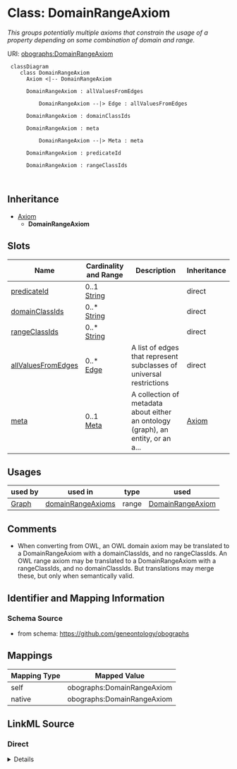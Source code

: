 # Class: DomainRangeAxiom


_This groups potentially multiple axioms that constrain the usage of a property depending on some combination of domain and range._





URI: [obographs:DomainRangeAxiom](https://github.com/geneontology/obographs/DomainRangeAxiom)



```{mermaid}
 classDiagram
    class DomainRangeAxiom
      Axiom <|-- DomainRangeAxiom
      
      DomainRangeAxiom : allValuesFromEdges
        
          DomainRangeAxiom --|> Edge : allValuesFromEdges
        
      DomainRangeAxiom : domainClassIds
        
      DomainRangeAxiom : meta
        
          DomainRangeAxiom --|> Meta : meta
        
      DomainRangeAxiom : predicateId
        
      DomainRangeAxiom : rangeClassIds
        
      
```





## Inheritance
* [Axiom](Axiom.md)
    * **DomainRangeAxiom**



## Slots

| Name | Cardinality and Range | Description | Inheritance |
| ---  | --- | --- | --- |
| [predicateId](predicateId.md) | 0..1 <br/> [String](String.md) |  | direct |
| [domainClassIds](domainClassIds.md) | 0..* <br/> [String](String.md) |  | direct |
| [rangeClassIds](rangeClassIds.md) | 0..* <br/> [String](String.md) |  | direct |
| [allValuesFromEdges](allValuesFromEdges.md) | 0..* <br/> [Edge](Edge.md) | A list of edges that represent subclasses of universal restrictions | direct |
| [meta](meta.md) | 0..1 <br/> [Meta](Meta.md) | A collection of metadata about either an ontology (graph), an entity, or an a... | [Axiom](Axiom.md) |





## Usages

| used by | used in | type | used |
| ---  | --- | --- | --- |
| [Graph](Graph.md) | [domainRangeAxioms](domainRangeAxioms.md) | range | [DomainRangeAxiom](DomainRangeAxiom.md) |






## Comments

* When converting from OWL, an OWL domain axiom may be translated to a DomainRangeAxiom with a domainClassIds, and no rangeClassIds. An OWL range axiom may be translated to a DomainRangeAxiom with a rangeClassIds, and no domainClassIds. But translations may merge these, but only when semantically valid.

## Identifier and Mapping Information







### Schema Source


* from schema: https://github.com/geneontology/obographs





## Mappings

| Mapping Type | Mapped Value |
| ---  | ---  |
| self | obographs:DomainRangeAxiom |
| native | obographs:DomainRangeAxiom |





## LinkML Source

<!-- TODO: investigate https://stackoverflow.com/questions/37606292/how-to-create-tabbed-code-blocks-in-mkdocs-or-sphinx -->

### Direct

<details>
```yaml
name: DomainRangeAxiom
description: This groups potentially multiple axioms that constrain the usage of a
  property depending on some combination of domain and range.
comments:
- When converting from OWL, an OWL domain axiom may be translated to a DomainRangeAxiom
  with a domainClassIds, and no rangeClassIds. An OWL range axiom may be translated
  to a DomainRangeAxiom with a rangeClassIds, and no domainClassIds. But translations
  may merge these, but only when semantically valid.
from_schema: https://github.com/geneontology/obographs
rank: 1000
is_a: Axiom
slots:
- predicateId
- domainClassIds
- rangeClassIds
- allValuesFromEdges

```
</details>

### Induced

<details>
```yaml
name: DomainRangeAxiom
description: This groups potentially multiple axioms that constrain the usage of a
  property depending on some combination of domain and range.
comments:
- When converting from OWL, an OWL domain axiom may be translated to a DomainRangeAxiom
  with a domainClassIds, and no rangeClassIds. An OWL range axiom may be translated
  to a DomainRangeAxiom with a rangeClassIds, and no domainClassIds. But translations
  may merge these, but only when semantically valid.
from_schema: https://github.com/geneontology/obographs
rank: 1000
is_a: Axiom
attributes:
  predicateId:
    name: predicateId
    from_schema: https://github.com/geneontology/obographs
    rank: 1000
    alias: predicateId
    owner: DomainRangeAxiom
    domain_of:
    - DomainRangeAxiom
    - PropertyChainAxiom
    range: string
  domainClassIds:
    name: domainClassIds
    from_schema: https://github.com/geneontology/obographs
    rank: 1000
    multivalued: true
    alias: domainClassIds
    owner: DomainRangeAxiom
    domain_of:
    - DomainRangeAxiom
    range: string
  rangeClassIds:
    name: rangeClassIds
    from_schema: https://github.com/geneontology/obographs
    rank: 1000
    multivalued: true
    alias: rangeClassIds
    owner: DomainRangeAxiom
    domain_of:
    - DomainRangeAxiom
    range: string
  allValuesFromEdges:
    name: allValuesFromEdges
    description: A list of edges that represent subclasses of universal restrictions
    from_schema: https://github.com/geneontology/obographs
    rank: 1000
    multivalued: true
    alias: allValuesFromEdges
    owner: DomainRangeAxiom
    domain_of:
    - Graph
    - DomainRangeAxiom
    range: Edge
  meta:
    name: meta
    description: A collection of metadata about either an ontology (graph), an entity,
      or an axiom
    from_schema: https://github.com/geneontology/obographs
    aliases:
    - annotations
    rank: 1000
    alias: meta
    owner: DomainRangeAxiom
    domain_of:
    - GraphDocument
    - Graph
    - Node
    - Edge
    - PropertyValue
    - Axiom
    range: Meta

```
</details>